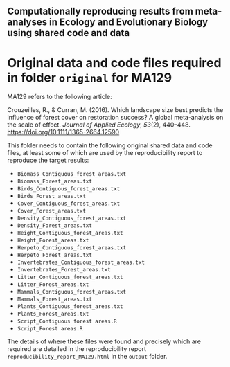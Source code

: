 ## Computationally reproducing results from meta-analyses in Ecology and Evolutionary Biology using shared code and data

# Original data and code files required in folder `original` for MA129

MA129 refers to the following article:

Crouzeilles, R., & Curran, M. (2016). Which landscape size best predicts the influence of forest cover on restoration success? A global meta-analysis on the scale of effect. _Journal of Applied Ecology_, _53_(2), 440–448. https://doi.org/10.1111/1365-2664.12590

This folder needs to contain the following original shared data and code files, at least some of which are used by the reproducibility report to reproduce the target results:

- `Biomass_Contiguous_forest_areas.txt`
- `Biomass_Forest_areas.txt`
- `Birds_Contiguous_forest_areas.txt`
- `Birds_Forest_areas.txt`
- `Cover_Contiguous_forest_areas.txt`
- `Cover_Forest_areas.txt`
- `Density_Contiguous_forest_areas.txt`
- `Density_Forest_areas.txt`
- `Height_Contiguous_forest_areas.txt`
- `Height_Forest_areas.txt`
- `Herpeto_Contiguous_forest_areas.txt`
- `Herpeto_Forest_areas.txt`
- `Invertebrates_Contiguous_forest_areas.txt`
- `Invertebrates_Forest_areas.txt`
- `Litter_Contiguous_forest_areas.txt`
- `Litter_Forest_areas.txt`
- `Mammals_Contiguous_forest_areas.txt`
- `Mammals_Forest_areas.txt`
- `Plants_Contiguous_forest_areas.txt`
- `Plants_Forest_areas.txt`
- `Script_Contiguous forest areas.R`
- `Script_Forest areas.R`

The details of where these files were found and precisely which are required are detailed in the reproducibility report `reproducibility_report_MA129.html` in the `output` folder.


